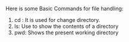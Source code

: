 Here is some Basic Commands for file handling:
1. cd : It is used for change directory.
2. ls: Use to show the contents of a directory
3. pwd: Shows the present working directory
